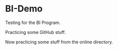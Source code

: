 # BI-Demo
Testing for the BI Program.

Practicing some GitHub stuff.

Now practicing some stuff from the online directory.
